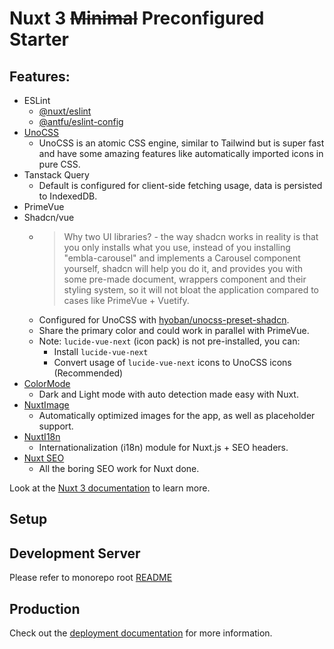 # Nuxt 3 ~~Minimal~~ Preconfigured Starter

## Features:
- ESLint
  - [@nuxt/eslint](https://eslint.nuxt.com/packages/module)
  - [@antfu/eslint-config](https://github.com/antfu/eslint-config)
- [UnoCSS](https://unocss.dev/guide/)
  - UnoCSS is an atomic CSS engine, similar to Tailwind but is super fast and have some amazing features like automatically imported icons in pure CSS.
- Tanstack Query
  - Default is configured for client-side fetching usage, data is persisted to IndexedDB.
- PrimeVue
- Shadcn/vue
  - > Why two UI libraries? - the way shadcn works in reality is that you only installs what you use, instead of you installing "embla-carousel" and implements a Carousel component yourself, shadcn will help you do it, and provides you with some pre-made document, wrappers component and their styling system, so it will not bloat the application compared to cases like PrimeVue + Vuetify.
  - Configured for UnoCSS with [hyoban/unocss-preset-shadcn](https://github.com/hyoban/unocss-preset-shadcn).
  - Share the primary color and could work in parallel with PrimeVue.
  - Note: `lucide-vue-next` (icon pack) is not pre-installed, you can:
    - Install `lucide-vue-next`
    -  Convert usage of `lucide-vue-next` icons to UnoCSS icons (Recommended)
- [ColorMode](https://github.com/nuxt-modules/color-mode)
  - Dark and Light mode with auto detection made easy with Nuxt.
- [NuxtImage](https://image.nuxt.com/)
  - Automatically optimized images for the app, as well as placeholder support.
- [NuxtI18n](https://i18n.nuxtjs.org/)
  - Internationalization (i18n) module for Nuxt.js + SEO headers.
- [Nuxt SEO](https://nuxtseo.com/)
  - All the boring SEO work for Nuxt done.

Look at the [Nuxt 3 documentation](https://nuxt.com/docs/getting-started/introduction) to learn more.

## Setup
## Development Server
Please refer to monorepo root [README](../../README.md)

## Production
Check out the [deployment documentation](https://nuxt.com/docs/getting-started/deployment) for more information.
